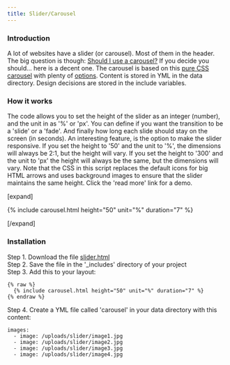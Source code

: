 ```yaml
---
title: Slider/Carousel
---
```


### Introduction

A lot of websites have a slider (or carousel). Most of them in the header. The big question is though: [Should I use a carousel?](http://shouldiuseacarousel.com/) If you decide you should... here is a decent one. The carousel is based on this [pure CSS carousel](https://codeburst.io/how-to-pure-css-carousel-ce1a8cb231c8) with plenty of [options](https://codepen.io/jh3y/pen/WwVKLN). Content is stored in YML in the data directory. Design decisions are stored in the include variables.

### How it works

The code allows you to set the height of the slider as an integer (number), and the unit in as '%' or 'px'. You can define if you want the transition to be a 'slide' or a 'fade'. And finally how long each slide should stay on the screen (in seconds). An interesting feature, is the option to make the slider responsive. If you set the height to '50' and the unit to '%', the dimensions will always be 2:1, but the height will vary. If you set the height to '300' and the unit to 'px' the height will always be the same, but the dimensions will vary. Note that the CSS in this script replaces the default icons for big HTML arrows and uses background images to ensure that the slider maintains the same height. Click the 'read more' link for a demo.

[expand]

{% include carousel.html height="50" unit="%" duration="7" %}

[/expand]

### Installation

Step 1. Download the file [slider.html](https://raw.githubusercontent.com/jhvanderschee/jekyllcodex/gh-pages/_includes/slider.html)
<br />Step 2. Save the file in the '_includes' directory of your project
<br />Step 3. Add this to your layout:

```
{% raw %}
  {% include carousel.html height="50" unit="%" duration="7" %}
{% endraw %}
```
Step 4. Create a YML file called 'carousel' in your data directory with this content:

```
images: 
  - image: /uploads/slider/image1.jpg
  - image: /uploads/slider/image2.jpg
  - image: /uploads/slider/image3.jpg
  - image: /uploads/slider/image4.jpg
```